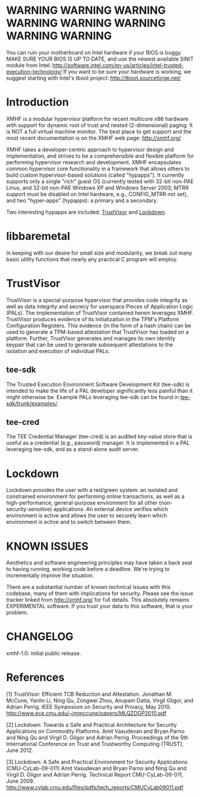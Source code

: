 WARNING WARNING WARNING WARNING WARNING WARNING WARNING WARNING
===============================================================

You can ruin your motherboard on Intel hardware if your BIOS is
buggy. MAKE SURE YOUR BIOS IS UP TO DATE, and use the newest available
SINIT module from Intel:
<http://software.intel.com/en-us/articles/intel-trusted-execution-technology/>
If you want to be sure your hardware is working, we suggest starting
with Intel's tboot project: <http://tboot.sourceforge.net/>

Introduction
============

XMHF is a modular hypervisor platform for recent multicore x86
hardware with support for dynamic root of trust and nested
(2-dimensional) paging.  It is NOT a full virtual machine monitor.
The best place to get support and the most recent documentation is on
the XMHF web page: <http://xmhf.org/>

XMHF takes a developer-centric approach to hypervisor design and
implementation, and strives to be a comprehensible and flexible
platform for performing hypervisor research and development. XMHF
encapsulates common hypervisor core functionality in a framework that
allows others to build custom hypervisor-based solutions (called
"hypapps").  It currently supports only a single "rich" guest OS
(currently tested with 32-bit non-PAE Linux, and 32-bit non-PAE
Windows XP and Windows Server 2003; MTRR support must be disabled on
Intel hardware, e.g., CONFIG_MTRR not set), and two "hyper-apps"
(hypapps): a primary and a secondary.

Two interesting hypapps are included: [TrustVisor](trustvisor) and
[Lockdown](lockdown).

libbaremetal
============

In keeping with our desire for small size and modularity, we break out
many basic utility functions that nearly any practical C program will
employ.


TrustVisor
==========

TrustVisor is a special-purpose hypervisor that provides code
integrity as well as data integrity and secrecy for userspace Pieces
of Application Logic (PALs). The implementation of TrustVisor
contained herein leverages XMHF.  TrustVisor produces evidence of its
initialization in the TPM's Platform Configuration Registers.  This
evidence (in the form of a hash chain) can be used to generate a
TPM-based attestation that TrustVisor has loaded on a platform.
Further, TrustVisor generates and manages its own identity keypair
that can be used to generate subsequent attestations to the isolation
and execution of individual PALs.

tee-sdk
-------

The Trusted Execution Environment Software Development Kit (tee-sdk)
is intended to make the life of a PAL developer significantly less
painful than it might otherwise be.  Example PALs leveraging tee-sdk
can be found in [tee-sdk/trunk/examples/](tee-sdk/trunk/examples/).

tee-cred
--------

The TEE Credential Manager (tee-cred) is an audited key-value store
that is useful as a credential (e.g., password) manager.  It is
implemented in a PAL leveraging tee-sdk, and as a stand-alone audit
server.

Lockdown
========

Lockdown provides the user with a red/green system: an isolated and
constrained environment for performing online transactions, as well as
a high-performance, general-purpose environment for all other
(non-security-sensitive) applications. An external device verifies
which environment is active and allows the user to securely learn
which environment is active and to switch between them.

KNOWN ISSUES
============

Aesthetics and software engineering principles may have taken a back
seat to having running, working code before a deadline. We're trying
to incrementally improve the situation.

There are a substantial number of known technical issues with this
codebase, many of them with implications for security.  Please see the
issue tracker linked from <http://xmhf.org/> for full details.  This
absolutely remains EXPERIMENTAL software.  If you trust your data to
this software, that is your problem.

CHANGELOG
=========

xmhf-1.0: initial public release.

References
==========

[1] TrustVisor: Efficient TCB Reduction and Attestation.  Jonathan
    M. McCune, Yanlin Li, Ning Qu, Zongwei Zhou, Anupam Datta, Virgil
    Gligor, and Adrian Perrig. IEEE Symposium on Security and Privacy,
    May 2010. <http://www.ece.cmu.edu/~jmmccune/papers/MLQZDGP2010.pdf>

[2] Lockdown: Towards a Safe and Practical Architecture for Security
    Applications on Commodity Platforms.  Amit Vasudevan and Bryan
    Parno and Ning Qu and Virgil D. Gligor and Adrian Perrig.
    Proceedings of the 5th International Conference on Trust and
    Trustworthy Computing (TRUST), June 2012.

[3] Lockdown: A Safe and Practical Environment for Security
    Applications (CMU-CyLab-09-011) Amit Vasudevan and Bryan Parno and
    Ning Qu and Virgil D. Gligor and Adrian Perrig. Technical Report
    CMU-CyLab-09-011, June 2009.
    <http://www.cylab.cmu.edu/files/pdfs/tech_reports/CMUCyLab09011.pdf>





